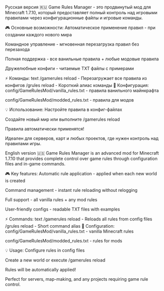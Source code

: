 Русская версия 🇷🇺
Game Rules Manager - это продвинутый мод для Minecraft 1.7.10, который предоставляет полный контроль над игровыми правилами через конфигурационные файлы и игровые команды.

🎮 Основные возможности:
Автоматическое применение правил - при создании каждого нового мира

Командное управление - мгновенная перезагрузка правил без перезахода

Полная поддержка - все ванильные правила + любые модовые правила

Дружелюбные конфиги - читаемые TXT файлы с примерами

⚡ Команды:
text
/gamerules reload - Перезагружает все правила из конфигов
/grules reload    - Короткий алиас команды
📁 Конфигурация:
config/GameRulesMod/vanilla_rules.txt - правила ванильного майнкрафта

config/GameRulesMod/modded_rules.txt - правила для модов

💡 Использование:
Настройте правила в конфиг-файлах

Создайте новый мир или выполните /gamerules reload

Правила автоматически применятся!

Идеален для серверов, карт и любых проектов, где нужен контроль над правилами игры.

English version 🇺🇸
Game Rules Manager is an advanced mod for Minecraft 1.7.10 that provides complete control over game rules through configuration files and in-game commands.

🎮 Key features:
Automatic rule application - applied when each new world is created

Command management - instant rule reloading without relogging

Full support - all vanilla rules + any mod rules

User-friendly configs - readable TXT files with examples

⚡ Commands:
text
/gamerules reload - Reloads all rules from config files
/grules reload    - Short command alias
📁 Configuration:
config/GameRulesMod/vanilla_rules.txt - vanilla Minecraft rules

config/GameRulesMod/modded_rules.txt - rules for mods

💡 Usage:
Configure rules in config files

Create a new world or execute /gamerules reload

Rules will be automatically applied!

Perfect for servers, map-making, and any projects requiring game rule control.
